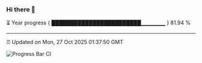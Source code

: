 ### Hi there 👋

⏳ Year progress { ████████████████████████▁▁▁▁▁▁ } 81.94 %

---

⏰ Updated on Mon, 27 Oct 2025 01:37:50 GMT

![Progress Bar CI](https://github.com/JuvenileQ/Progress-Bar-CI/workflows/main/badge.svg)
